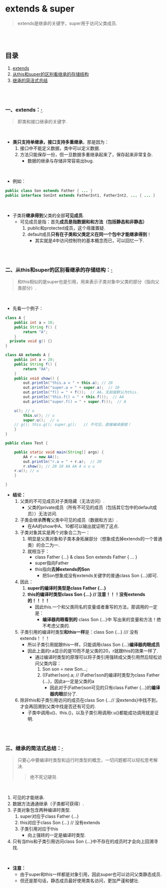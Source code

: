 # extends & super
> extends是继承的关键字，super用于访问父类成员.

<br><br>

## 目录

1. [extends]()
2. [从this和super的区别看继承的存储结构]()
3. [继承的简洁式总结]()

<br><br>

### 一、extends：[·](#目录)
> 即类和接口继承的关键字.

<br>

- **类只支持单继承，接口支持多重继承**，那是因为：
   1. 接口中不能定义数据，类中可以定义数据.
   2. 方法只能保存一份，但一旦数据多重继承起来了，保存起来非常复杂.
      - 数据的继承与存储非常容易出bug.

<br>

- 例如：

```Java
public class Son extends Father { ... }
public interface SonInt extends FatherInt1, FatherInt2, ... { ... }
```

<br>

- 子类将**继承得到**父类的全部**可见成员**.
   - 可见成员是指：首先**成员是指数据和和方法（包括静态和非静态）**
      1. public和protected成员，这个毋庸置疑.
      2. default成员**只有在子类和父类定义在同一个包中才能继承得到**！
         - 其实就是4中访问控制符的基本概念而已，可以回忆一下.

<br><br>

### 二、从this和super的区别看继承的存储结构：[·](#目录)
> 和this相似的是super也是引用，用来表示子类对象中父类的部分（指向父类部分）.

<br>

- 先看一个例子：

```Java
class A {
	public int a = 10;
	public String f() {
		return "A";
	}
  private void g() {}
}

class AA extends A {
	public int a = 20;
	public String f() {
		return "AA";
	}
	public void show() {
		out.println("this.a = " + this.a); // 20
		out.println("super.a = " + super.a);  // 10
		out.println("f() = " + f());  // AA，无前缀默认为this.
		out.println("this.f() = " + this.f());  // AA
		out.println("super.f() = " + super.f());  // A

    u(); // u
		this.u(); // u
		super.u();  // u
    // g(); this.g(); super.g();   // 不可见，直接编译报错！
	}
}

public class Test {

	public static void main(String[] args) {
		AA r = new AA();
		out.println("r.a = " + r.a);  // 20
		r.show(); // 20 10 AA AA A u u u
    r.u(); // u
	}

}
```

- **结论：**
   1. 父类的不可见成员对子类隐藏（无法访问）.
      - 父类的private成员（所有不可见的成员（包括其它包中的default成员））无法访问.
   2. 子类会继承**所有**父类中可见的成员（数据和方法）.
      - 在AA的show中A、10都可以输出就证明了这点.
   3. 子类对象其实是两个对象合二为一：
      1. 明显是父类对象和子类本身拓展部分（想象成去掉extends的一个普通类）的合二为一.
      2. 就相当于：
         - class Father {...}  & class Son extends Father { ... }
         - super指向Father
         - this指向**去掉extends的Son**
            - 把Son想象成没有extends关键字的普通class Son {...}即可.
   4. 因此：
      1. **super的编译时类型是class Father {...}**
      2. **this的编译时类型class Son {...}   // 注意！！！没有extends的！！！！**
         - 因此this.一个和父类同名的变量或者重写的方法，那调用的一定是：
            - **编译器肉眼看到的** class Son {...}中 写出来的变量和方法！绝不考虑父类的.
   5. 子类引用的编译时类型**和this一样**是：class Son {...}  /// 没有extends！！！
      - 所以子类引用就跟this一样，只能调用class Son {...}**编译器肉眼成员**
      - 因此上面的r.a显示的是10而不是父类的20，r就跟this的效果一样了.
         - 通过编译时类型的原理可以将子类引用强转成父类引用然后轻松访问父类内容：
            1. Son son = new Son...;
            2. ((Father)son).a;   // (Father)son的编译时类型为class Father {...}，因此a一定是父类的a
               - 因此对于(Father)son可见的只有class Father {...}的**编译器肉眼**部分了.
   6. 除非this和子类引用访问的成员在class Son {...// 没extends}中找不到，才会再回溯到父类中找是否还有可见的.
      - 子类中调用u()、this.()，以及子类引用调用r.u()都能成功调用就是证明.

<br><br>

### 三、继承的简洁式总结：[·](#目录)
> 只要心中要编译时类型和运行时类型的概念，一切问题都可以轻松思考解决.
>
>> 绝不死记硬背.

<br>

1. 可见的才能继承.
2. 数据方法通通继承（子类都可获得）.
3. 子类对象包含两种编译时类型.
   1. super对应于class Father {...}
   2. this对应于class Son {...}   // 没有extends
   3. 子类引用对应于this
      - 向上强转的一定是编译时类型.
4. 只有当this和子类引用访问class Son {...}中不存在的成员时才会向上回溯寻找.

<br>

- **注意：**
   - 由于super和this一样都是对象引用，因此super也可以访问父类静态成员.
   - 但还是那句话，静态成员最好使用类名访问，更加严谨和健壮.
